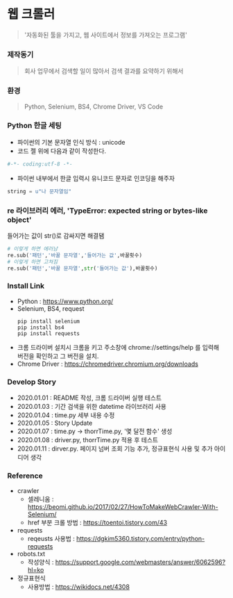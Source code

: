 # 웹 크롤러
> '자동화된 툴을 가지고, 웹 사이트에서 정보를 가져오는 프로그램'

### 제작동기
> 회사 업무에서 검색할 일이 많아서 검색 결과를 요약하기 위해서

### 환경
> Python, Selenium, BS4, Chrome Driver, VS Code

### Python 한글 세팅
- 파이썬의 기본 문자열 인식 방식 : unicode
- 코드 젤 위에 다음과 같이 작성한다.
```python
#-*- coding:utf-8 -*-
```
- 파이썬 내부에서 한글 입력시 유니코드 문자로 인코딩을 해주자
```python
string = u"나 문자열임"
```

### re 라이브러리 에러, 'TypeError: expected string or bytes-like object'
들어가는 값이 str()로 감싸지면 해결됌
``` python
# 이렇게 하면 에러남
re.sub('패턴','바꿀 문자열','들어가는 값',바꿀횟수)
# 이렇게 하면 고쳐짐
re.sub('패턴','바꿀 문자열',str('들어가는 값'),바꿀횟수)
```

### Install Link

- Python : https://www.python.org/
- Selenium, BS4, request
    ``` shell
    pip install selenium
    pip install bs4
    pip install requests
    ```
- 크롬 드라이버 설치시 크롬을 키고 주소창에 chrome://settings/help 를 입력해 버전을 확인하고 그 버전을 설치.
- Chrome Driver : https://chromedriver.chromium.org/downloads

### Develop Story
- 2020.01.01 : README 작성, 크롬 드라이버 실행 테스트
- 2020.01.03 : 기간 검색을 위한 datetime 라이브러리 사용
- 2020.01.04 : time.py 세부 내용 수정
- 2020.01.05 : Story Update
- 2020.01.07 : time.py -> thorrTime.py, '몇 달전 함수' 생성
- 2020.01.08 : driver.py, thorrTime.py 적용 후 테스트
- 2020.01.11 : dirver.py. 페이지 넘버 조회 기능 추가, 정규표현식 사용 및 추가 아이디어 생각


### Reference
- crawler 
    - 셀레니움 : https://beomi.github.io/2017/02/27/HowToMakeWebCrawler-With-Selenium/
    - href 부분 크롤 방법 : https://toentoi.tistory.com/43
- requests
    - reqeusts 사용법 : https://dgkim5360.tistory.com/entry/python-requests
- robots.txt
    - 작성양식 : https://support.google.com/webmasters/answer/6062596?hl=ko
- 정규표현식 
    - 사용방법 : https://wikidocs.net/4308